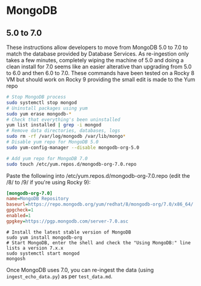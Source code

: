 # MongoDB

## 5.0 to 7.0
These instructions allow developers to move from MongoDB 5.0 to 7.0 to match the database provided by Database Services. As re-ingestion only takes a few minutes, completely wiping the machine of 5.0 and doing a clean install for 7.0 seems like an easier alterative than upgrading from 5.0 to 6.0 and then 6.0 to 7.0. These commands have been tested on a Rocky 8 VM but should work on Rocky 9 providing the small edit is made to the Yum repo

```bash
# Stop MongoDB process
sudo systemctl stop mongod
# Uninstall packages using yum
sudo yum erase mongodb-*
# Check that everything's been uninstalled
yum list installed | grep -i mongod
# Remove data directories, databases, logs
sudo rm -rf /var/log/mongodb /var/lib/mongo*
# Disable yum repo for MongoDB 5.0
sudo yum-config-manager --disable mongodb-org-5.0

# Add yum repo for MongoDB 7.0
sudo touch /etc/yum.repos.d/mongodb-org-7.0.repo
```
Paste the following into /etc/yum.repos.d/mongodb-org-7.0.repo (edit the /8/ to /9/ if you're using Rocky 9):

```ini
[mongodb-org-7.0]
name=MongoDB Repository
baseurl=https://repo.mongodb.org/yum/redhat/8/mongodb-org/7.0/x86_64/
gpgcheck=1
enabled=1
gpgkey=https://pgp.mongodb.com/server-7.0.asc
```
```
# Install the latest stable version of MongoDB
sudo yum install mongodb-org
# Start MongoDB, enter the shell and check the "Using MongoDB:" line lists a version 7.x.x
sudo systemctl start mongod
mongosh
```

Once MongoDB uses 7.0, you can re-ingest the data (using `ingest_echo_data.py`) as per `test_data.md`.
